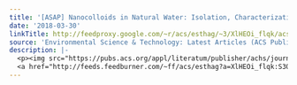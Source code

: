 ```yaml
---
title: '[ASAP] Nanocolloids in Natural Water: Isolation, Characterization, and Toxicity'
date: '2018-03-30'
linkTitle: http://feedproxy.google.com/~r/acs/esthag/~3/XlHEOi_flqk/acs.est.7b05364
source: 'Environmental Science & Technology: Latest Articles (ACS Publications)'
description: |-
  <p><img src="https://pubs.acs.org/appl/literatum/publisher/achs/journals/content/esthag/0/esthag.ahead-of-print/acs.est.7b05364/20180329/images/medium/es-2017-05364h_0006.gif" alt="TOC Graphic"/></p><div><cite>Environmental Science & Technology</cite></div><div>DOI: 10.1021/acs.est.7b05364</div><div class="feedflare">
  <a href="http://feeds.feedburner.com/~ff/acs/esthag?a=XlHEOi_flqk:S3O4f0hptgc:yIl2AUoC8zA"><img src="http://feeds.feedburner.com/~ff/acs/esthag?d=yIl2AUoC8zA" border="0"></img></a>
---
```

